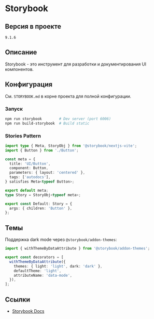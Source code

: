 # Storybook

## Версия в проекте
`9.1.6`

## Описание
Storybook - это инструмент для разработки и документирования UI компонентов.

## Конфигурация

См. `STORYBOOK.md` в корне проекта для полной конфигурации.

### Запуск
```bash
npm run storybook        # Dev server (port 6006)
npm run build-storybook  # Build static
```

### Stories Pattern
```typescript
import type { Meta, StoryObj } from '@storybook/nextjs-vite';
import { Button } from './Button';

const meta = {
  title: 'UI/Button',
  component: Button,
  parameters: { layout: 'centered' },
  tags: ['autodocs'],
} satisfies Meta<typeof Button>;

export default meta;
type Story = StoryObj<typeof meta>;

export const Default: Story = {
  args: { children: 'Button' },
};
```

## Темы
Поддержка dark mode через `@storybook/addon-themes`:

```typescript
import { withThemeByDataAttribute } from '@storybook/addon-themes';

export const decorators = [
  withThemeByDataAttribute({
    themes: { light: 'light', dark: 'dark' },
    defaultTheme: 'light',
    attributeName: 'data-mode',
  }),
];
```

## Ссылки
- [Storybook Docs](https://storybook.js.org)
